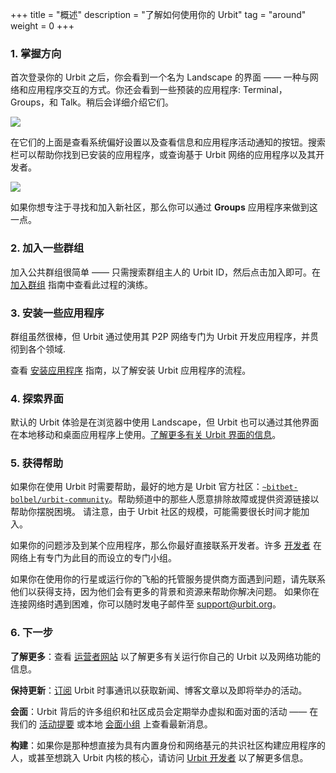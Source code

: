 <!-- +++ 
title = "Overview"
description = "Getting around your urbit"
tag = "around"
weight = 0
+++ -->

+++
title = "概述"
description = "了解如何使用你的 Urbit"
tag = "around"
weight = 0
+++

<!-- ### 1. Get oriented 

After you've logged into your Urbit for the first time, you'll an interface called Landscape – a way interact with the network and applications.  You'll also see a few pre-installed applications: Terminal, Groups, and Talk. More on them in a moment. -->

### 1. 掌握方向

首次登录你的 Urbit 之后，你会看到一个名为 Landscape 的界面 —— 一种与网络和应用程序交互的方式。你还会看到一些预装的应用程序: Terminal，Groups，和 Talk。稍后会详细介绍它们。

![](https://storage.googleapis.com/media.urbit.org/site/getting-started/get-oriented.png)

<!-- Above those are buttons to view System Preferences and check out notifications for messages and application activity. The search bar helps you surface applications you already have installed, or discover developers and applications across the Urbit network. -->

在它们的上面是查看系统偏好设置以及查看信息和应用程序活动通知的按钮。搜索栏可以帮助你找到已安装的应用程序，或查询基于 Urbit 网络的应用程序以及其开发者。

![](https://storage.googleapis.com/media.urbit.org/site/getting-started/about-system.png)

<!-- You'll likely want to focus on finding and joining new communities, which you can do with the **Groups** app. -->

如果你想专注于寻找和加入新社区，那么你可以通过 **Groups** 应用程序来做到这一点。

<!-- ### 2. Join a few groups 

Joining public groups is simple – just search for the group host's Urbit ID, and click join. Check out a walk-through of this process in the [Joining groups](/getting-around/joining-groups) guide. -->

### 2. 加入一些群组

加入公共群组很简单 —— 只需搜索群组主人的 Urbit ID，然后点击加入即可。在 [加入群组](/getting-around/joining-groups) 指南中查看此过程的演练。

<!-- ### 3. Install some applications 

Groups are great, but Urbit goes way deeper with apps that are developed specifically for Urbit and use P2P networking for everything.

Check out the [Installing apps](/getting-around/installing-applications) guide for a walk-through on the process of installing Urbit applications. -->

### 3. 安装一些应用程序

群组虽然很棒，但 Urbit 通过使用其 P2P 网络专门为 Urbit 开发应用程序，并贯彻到各个领域.

查看 [安装应用程序](/getting-around/installing-applications) 指南，以了解安装 Urbit 应用程序的流程。

<!-- ### 4.  Explore interfaces 

The default Urbit experience is using Landscape in the browser, but Urbit is also available on native mobile and desktop applications through alternative interfaces.  [Learn more about Urbit interfaces](/getting-started/interfaces). -->

### 4.  探索界面

默认的 Urbit 体验是在浏览器中使用 Landscape，但 Urbit 也可以通过其他界面在本地移动和桌面应用程序上使用。[了解更多有关 Urbit 界面的信息](/getting-started/interfaces)。

<!-- ### 5. Getting help 

If you need help getting around Urbit, the best place to go is the official Urbit community: [`~bitbet-bolbel/urbit-community`](/groups/~bitbet-bolbel/urbit-community). Those in the Help channel are willing to troubleshoot or provide links to resources to help you get out of a jam.  Note that Urbit Community can take a long time to join due to its size.

If your question involves an app, you're better served reaching out to the developer. Many [developers](/ecosystem?type=organizations) have dedicated groups on the network explicitly for this purpose.

If you're having trouble with your planet or the hosting provider that's running your ship, try their support, as they'll have more context and resources to help solve your issue.  And you can always email support@urbit.org if you're having trouble getting onto the network. -->

### 5. 获得帮助

如果你在使用 Urbit 时需要帮助，最好的地方是 Urbit 官方社区：[`~bitbet-bolbel/urbit-community`](/groups/~bitbet-bolbel/urbit-community)。帮助频道中的那些人愿意排除故障或提供资源链接以帮助你摆脱困境。 请注意，由于 Urbit 社区的规模，可能需要很长时间才能加入。

如果你的问题涉及到某个应用程序，那么你最好直接联系开发者。许多 [开发者](/ecosystem?type=organizations) 在网络上有专门为此目的而设立的专门小组。

如果你在使用你的行星或运行你的飞船的托管服务提供商方面遇到问题，请先联系他们以获得支持，因为他们会有更多的背景和资源来帮助你解决问题。 如果你在连接网络时遇到困难，你可以随时发电子邮件至 support@urbit.org。


<!-- ### 6. Next steps 


**Learn more**: Check out the [Operators Site](https://operators.urbit.org/) to learn more about running your own Urbit and how the network functions.

**Stay updated**: [Subscribe](https://urbit.us11.list-manage.com/subscribe/post?u=972a03db9e0c6c25bb58de8c8&id=be143888d2) to the Urbit Newsletter for news, blog posts, and upcoming events.

**Meet up**: Many of the organizations and people behind Urbit host virtual and in-person events on a regular basis — check out the latest on our [Events feed](/events/), or a local [Meetup group](/ecosystem?type=communities).

**Build**: If you're the kind of person who wants to build applications directly for discerning communities with built-in identity and networking primitives, or even jump into the Urbit kernel's core, visit [Urbit Developers](https://developers.urbit.org/) to learn more. -->

### 6. 下一步


**了解更多**：查看 [运营者网站](https://operators.urbit.org/) 以了解更多有关运行你自己的 Urbit 以及网络功能的信息。

**保持更新**：[订阅](https://urbit.us11.list-manage.com/subscribe/post?u=972a03db9e0c6c25bb58de8c8&id=be143888d2) Urbit 时事通讯以获取新闻、博客文章以及即将举办的活动。

**会面**：Urbit 背后的许多组织和社区成员会定期举办虚拟和面对面的活动 —— 在我们的 [活动提要](/events/) 或本地 [会面小组](/ecosystem?type=communities) 上查看最新消息。

**构建**：如果你是那种想直接为具有内置身份和网络基元的共识社区构建应用程序的人，或甚至想跳入 Urbit 内核的核心，请访问 [Urbit 开发者](https://developers.urbit.org/) 以了解更多信息。
